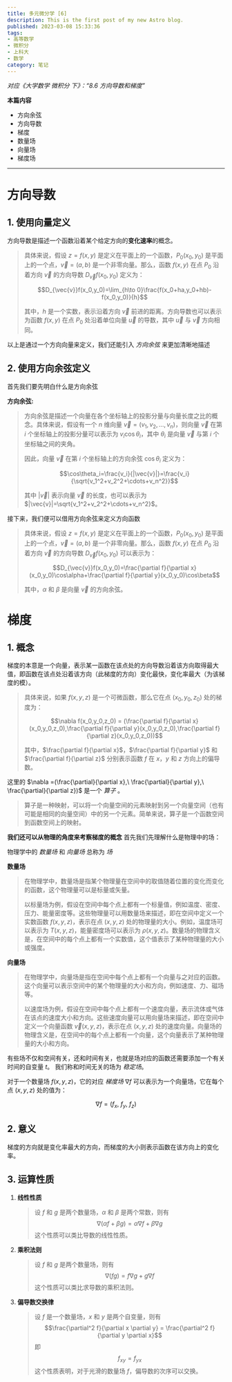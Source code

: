 ```yaml
---
title: 多元微分学 [6]
description: This is the first post of my new Astro blog.
published: 2023-03-08 15:33:36
tags:
- 高等数学
- 微积分
- 上科大
- 数学
category: 笔记
---
```


*对应《大学数学 微积分 下》：“8.6 方向导数和梯度”*

**本篇内容**
- 方向余弦
- 方向导数
- 梯度
- 数量场
- 向量场
- 梯度场


<!--more-->

---

# 方向导数
## 1. 使用向量定义
方向导数是描述一个函数沿着某个给定方向的**变化速率**的概念。

>具体来说，假设 $z=f(x,y)$ 是定义在平面上的一个函数，$P_0(x_0,y_0)$ 是平面上的一个点，$\vec{v}=(a,b)$ 是一个非零向量。那么，函数 $f(x,y)$ 在点 $P_0$ 沿着方向 $\vec{v}$ 的方向导数 $D_{\vec{v}}f(x_0,y_0)$ 定义为：
>
>$$D_{\vec{v}}f(x_0,y_0)=\lim_{h\to 0}\frac{f(x_0+ha,y_0+hb)-f(x_0,y_0)}{h}$$
>
>其中，$h$ 是一个实数，表示沿着方向 $\vec{v}$ 前进的距离。方向导数也可以表示为函数 $f(x,y)$ 在点 $P_0$ 处沿着单位向量 $\vec{u}$ 的导数，其中 $\vec{u}$ 与 $\vec{v}$ 方向相同。

以上是通过一个方向向量来定义，我们还能引入 *方向余弦* 来更加清晰地描述


## 2. 使用方向余弦定义

首先我们要先明白什么是方向余弦

**方向余弦:**
>方向余弦是描述一个向量在各个坐标轴上的投影分量与向量长度之比的概念。具体来说，假设有一个 $n$ 维向量 $\vec{v}=(v_1,v_2,\ldots,v_n)$，则向量 $\vec{v}$ 在第 $i$ 个坐标轴上的投影分量可以表示为 $v_i\cos\theta_i$，其中 $\theta_i$ 是向量 $\vec{v}$ 与第 $i$ 个坐标轴之间的夹角。
>
>因此，向量 $\vec{v}$ 在第 $i$ 个坐标轴上的方向余弦 $\cos\theta_i$ 定义为：
>
>$$\cos\theta_i=\frac{v_i}{|\vec{v}|}=\frac{v_i}{\sqrt{v_1^2+v_2^2+\cdots+v_n^2}}$$
>
>其中 $|\vec{v}|$ 表示向量 $\vec{v}$ 的长度，也可以表示为 $|\vec{v}|=\sqrt{v_1^2+v_2^2+\cdots+v_n^2}$。


接下来，我们便可以借用方向余弦来定义方向函数
>具体来说，假设 $z=f(x,y)$ 是定义在平面上的一个函数，$P_0(x_0,y_0)$ 是平面上的一个点，$\vec{v}=(a,b)$ 是一个非零向量。那么，函数 $f(x,y)$ 在点 $P_0$ 沿着方向 $\vec{v}$ 的方向导数 $D_{\vec{v}}f(x_0,y_0)$ 可以表示为：
>
>$$D_{\vec{v}}f(x_0,y_0)=\frac{\partial f}{\partial x}(x_0,y_0)\cos\alpha+\frac{\partial f}{\partial y}(x_0,y_0)\cos\beta$$
>
>其中，$\alpha$ 和 $\beta$ 是向量 $\vec{v}$ 的方向余弦。

# 梯度
## 1. 概念
梯度的本意是一个向量，表示某一函数在该点处的方向导数沿着该方向取得最大值，即函数在该点处沿着该方向（此梯度的方向）变化最快，变化率最大（为该梯度的模）。

>具体来说，如果 $f(x,y,z)$ 是一个可微函数，那么它在点 $(x_0,y_0,z_0)$ 处的梯度为：
>
>$$\nabla f(x_0,y_0,z_0) = (\frac{\partial f}{\partial x}(x_0,y_0,z_0),\frac{\partial f}{\partial y}(x_0,y_0,z_0),\frac{\partial f}{\partial z}(x_0,y_0,z_0))$$
>
>其中，$\frac{\partial f}{\partial x}$，$\frac{\partial f}{\partial y}$ 和 $\frac{\partial f}{\partial z}$ 分别表示函数 $f$ 在 $x$，$y$ 和 $z$ 方向上的偏导数。


这里的 $\nabla =(\frac{\partial}{\partial x},\ \frac{\partial}{\partial y},\ \frac{\partial}{\partial z})$ 是一个 *算子* 。

>算子是一种映射，可以将一个向量空间的元素映射到另一个向量空间（也有可能是相同的向量空间）中的另一个元素。简单来说，算子是一个函数空间到函数空间上的映射。


**我们还可以从物理的角度来考察梯度的概念**
首先我们先理解什么是物理中的场：

物理学中的 *数量场* 和 *向量场* 总称为 *场*  

**数量场**
>在物理学中，数量场是指某个物理量在空间中的取值随着位置的变化而变化的函数，这个物理量可以是标量或矢量。
>
>以标量场为例，假设在空间中每个点上都有一个标量值，例如温度、密度、压力、能量密度等。这些物理量可以用数量场来描述，即在空间中定义一个实数函数 $f(x,y,z)$，表示在点 $(x,y,z)$ 处的物理量的大小。例如，温度场可以表示为 $T(x,y,z)$，能量密度场可以表示为 $\rho(x,y,z)$。数量场的物理含义是，在空间中的每个点上都有一个实数值，这个值表示了某种物理量的大小或强度。

**向量场**
>在物理学中，向量场是指在空间中每个点上都有一个向量与之对应的函数。这个向量可以表示空间中的某个物理量的大小和方向，例如速度、力、磁场等。
>
>以速度场为例，假设在空间中每个点上都有一个速度向量，表示流体或气体在该点的速度大小和方向。这些速度向量可以用向量场来描述，即在空间中定义一个向量函数 $\vec{v}(x,y,z)$，表示在点 $(x,y,z)$ 处的速度向量。向量场的物理含义是，在空间中的每个点上都有一个向量，这个向量表示了某种物理量的大小和方向。

有些场不仅和空间有关，还和时间有关，也就是场对应的函数还需要添加一个有关时间的自变量 $t$。
我们称和时间无关的场为 *稳定场*。

对于一个数量场 $f(x,y,z)$，它的对应 *梯度场*  $\nabla f$ 可以表示为一个向量场，它在每个点 $(x,y,z)$ 处的值为：

$$\nabla f = (f_x,\ f_y,\ f_z)$$


## 2. 意义
梯度的方向就是变化率最大的方向，而梯度的大小则表示函数在该方向上的变化率。

## 3. 运算性质

1.  **线性性质**
	>设 $f$ 和 $g$ 是两个数量场，$\alpha$ 和 $\beta$ 是两个常数，则有 
	>$$\nabla(\alpha f + \beta g) = \alpha \nabla f + \beta \nabla g$$
	>这个性质可以类比导数的线性性质。

2.  **乘积法则**
    >设 $f$ 和 $g$ 是两个数量场，则有 
	>$$\nabla(fg) = f \nabla g + g \nabla f$$
	>这个性质可以类比求导数的乘积法则。

3.  **偏导数交换律**
    >设 $f$ 是一个数量场，$x$ 和 $y$ 是两个自变量，则有 
	>$$\frac{\partial^2 f}{\partial x \partial y} = \frac{\partial^2 f}{\partial y \partial x}$$
	>即 
	>$$f_{xy} = f_{yx}$$
	>这个性质表明，对于光滑的数量场 $f$，偏导数的次序可以交换。




